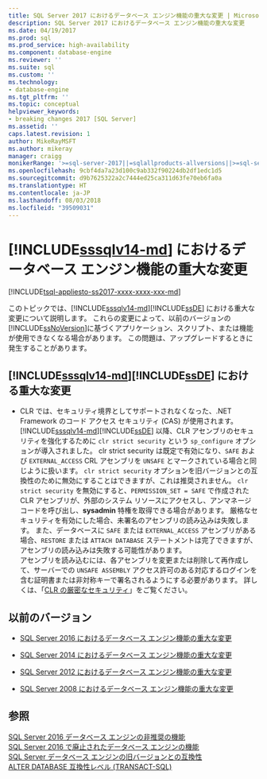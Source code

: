 ```yaml
---
title: SQL Server 2017 におけるデータベース エンジン機能の重大な変更 | Microsoft Docs
description: SQL Server 2017 におけるデータベース エンジン機能の重大な変更
ms.date: 04/19/2017
ms.prod: sql
ms.prod_service: high-availability
ms.component: database-engine
ms.reviewer: ''
ms.suite: sql
ms.custom: ''
ms.technology:
- database-engine
ms.tgt_pltfrm: ''
ms.topic: conceptual
helpviewer_keywords:
- breaking changes 2017 [SQL Server]
ms.assetid: ''
caps.latest.revision: 1
author: MikeRayMSFT
ms.author: mikeray
manager: craigg
monikerRange: '>=sql-server-2017||=sqlallproducts-allversions||>=sql-server-linux-2017'
ms.openlocfilehash: 9cbf4da7a23d100c9ab332f90224db2df1edc1d5
ms.sourcegitcommit: d9b7625322a2c7444ed25ca311d63fe70eb6fa0a
ms.translationtype: HT
ms.contentlocale: ja-JP
ms.lasthandoff: 08/03/2018
ms.locfileid: "39509031"
---
```

# <a name="breaking-changes-to-database-engine-features-in-includesssqlv14-mdincludessssqlv14-mdmd"></a>[!INCLUDE[sssqlv14-md](../includes/sssqlv14-md.md)] におけるデータベース エンジン機能の重大な変更
[!INCLUDE[tsql-appliesto-ss2017-xxxx-xxxx-xxx-md](../includes/tsql-appliesto-ss2017-xxxx-xxxx-xxx-md.md)]


  このトピックでは、[!INCLUDE[sssqlv14-md](../includes/sssqlv14-md.md)][!INCLUDE[ssDE](../includes/ssde-md.md)] における重大な変更について説明します。 これらの変更によって、以前のバージョンの [!INCLUDE[ssNoVersion](../includes/ssnoversion-md.md)]に基づくアプリケーション、スクリプト、または機能が使用できなくなる場合があります。 この問題は、アップグレードするときに発生することがあります。  
  
## <a name="breaking-changes-in-includesssqlv14-mdincludessssqlv14-mdmdincludessdeincludesssde-mdmd"></a>[!INCLUDE[sssqlv14-md](../includes/sssqlv14-md.md)][!INCLUDE[ssDE](../includes/ssde-md.md)] における重大な変更  
  
-  CLR では、セキュリティ境界としてサポートされなくなった、.NET Framework のコード アクセス セキュリティ (CAS) が使用されます。 [!INCLUDE[sssqlv14-md](../includes/sssqlv14-md.md)][!INCLUDE[ssDE](../includes/ssde-md.md)] 以降、CLR アセンブリのセキュリティを強化するために `clr strict security` という `sp_configure` オプションが導入されました。 clr strict security は既定で有効になり、`SAFE` および `EXTERNAL_ACCESS` CRL アセンブリを `UNSAFE` とマークされている場合と同じように扱います。 `clr strict security` オプションを旧バージョンとの互換性のために無効にすることはできますが、これは推奨されません。 `clr strict security` を無効にすると、`PERMISSION_SET = SAFE` で作成された CLR アセンブリが、外部のシステム リソースにアクセスし、アンマネージ コードを呼び出し、**sysadmin** 特権を取得できる場合があります。 厳格なセキュリティを有効にした場合、未署名のアセンブリの読み込みは失敗します。 また、データベースに `SAFE` または `EXTERNAL_ACCESS` アセンブリがある場合、`RESTORE` または `ATTACH DATABASE` ステートメントは完了できますが、アセンブリの読み込みは失敗する可能性があります。   
  アセンブリを読み込むには、各アセンブリを変更または削除して再作成して、サーバーでの `UNSAFE ASSEMBLY` アクセス許可のある対応するログインを含む証明書または非対称キーで署名されるようにする必要があります。 詳しくは、「[CLR の厳密なセキュリティ](../database-engine/configure-windows/clr-strict-security.md)」をご覧ください。 


  
## <a name="previous-versions"></a>以前のバージョン  

-   [SQL Server 2016 におけるデータベース エンジン機能の重大な変更](../database-engine/breaking-changes-to-database-engine-features-in-sql-server-2016.md)  
  
-   [SQL Server 2014 におけるデータベース エンジン機能の重大な変更](https://msdn.microsoft.com/library/ms143179\(v=sql.120\))  
  
-   [SQL Server 2012 におけるデータベース エンジン機能の重大な変更](https://msdn.microsoft.com/library/ms143179\(v=sql.110\))  
  
-   [SQL Server 2008 におけるデータベース エンジン機能の重大な変更](https://msdn.microsoft.com/library/ms143179\(v=sql.100\))  
  
## <a name="see-also"></a>参照  
 
  [SQL Server 2016 データベース エンジンの非推奨の機能](../database-engine/deprecated-database-engine-features-in-sql-server-2016.md)   
 [SQL Server 2016 で廃止されたデータベース エンジンの機能](../database-engine/discontinued-database-engine-functionality-in-sql-server-2016.md)   
 [SQL Server データベース エンジンの旧バージョンとの互換性](../database-engine/sql-server-database-engine-backward-compatibility.md)   
 [ALTER DATABASE 互換性レベル &#40;TRANSACT-SQL&#41;](../t-sql/statements/alter-database-transact-sql-compatibility-level.md)  
  
  
